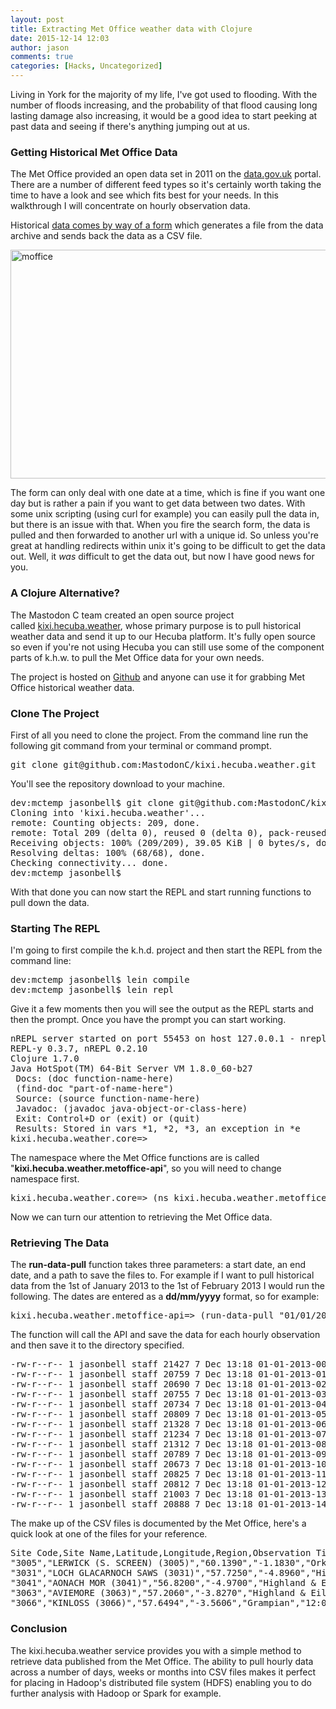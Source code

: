 ```yaml
---
layout: post
title: Extracting Met Office weather data with Clojure
date: 2015-12-14 12:03
author: jason
comments: true
categories: [Hacks, Uncategorized]
---
```

Living in York for the majority of my life, I've got used to flooding. With the number of floods increasing, and the probability of that flood causing long lasting damage also increasing, it would be a good idea to start peeking at past data and seeing if there's anything jumping out at us.
<!--more-->
### Getting Historical Met Office Data
The Met Office provided an open data set in 2011 on the <a href="https://data.gov.uk/data/search?q=daily&amp;publisher=met-office">data.gov.uk</a> portal. There are a number of different feed types so it's certainly worth taking the time to have a look and see which fits best for your needs. In this walkthrough I will concentrate on hourly observation data.

Historical <a href="https://data.gov.uk/metoffice-data-archive">data comes by way of a form</a> which generates a file from the data archive and sends back the data as a CSV file.

<img class="aligncenter size-large wp-image-1280" src="https://dataissexy.files.wordpress.com/2015/12/moffice.png?w=529" alt="moffice" width="529" height="366" />

The form can only deal with one date at a time, which is fine if you want one day but is rather a pain if you want to get data between two dates. With some unix scripting (using curl for example) you can easily pull the data in, but there is an issue with that. When you fire the search form, the data is pulled and then forwarded to another url with a unique id. So unless you're great at handling redirects within unix it's going to be difficult to get the data out. Well, it <em>was </em>difficult to get the data out, but now I have good news for you.
<h3>A Clojure Alternative?</h3>
The Mastodon C team created an open source project called <a href="https://github.com/MastodonC/kixi.hecuba.weather">kixi.hecuba.weather</a>, whose primary purpose is to pull historical weather data and send it up to our Hecuba platform. It's fully open source so even if you're not using Hecuba you can still use some of the component parts of k.h.w. to pull the Met Office data for your own needs.

The project is hosted on <a href="https://github.com/mastodonc/kixi.hecuba.weather">Github</a> and anyone can use it for grabbing Met Office historical weather data.
<h3>Clone The Project</h3>
First of all you need to clone the project. From the command line run the following git command from your terminal or command prompt.
<pre>git clone git@github.com:MastodonC/kixi.hecuba.weather.git</pre>
You'll see the repository download to your machine.
<pre>dev:mctemp jasonbell$ git clone git@github.com:MastodonC/kixi.hecuba.weather.git
Cloning into 'kixi.hecuba.weather'...
remote: Counting objects: 209, done.
remote: Total 209 (delta 0), reused 0 (delta 0), pack-reused 209
Receiving objects: 100% (209/209), 39.05 KiB | 0 bytes/s, done.
Resolving deltas: 100% (68/68), done.
Checking connectivity... done.
dev:mctemp jasonbell$</pre>
With that done you can now start the REPL and start running functions to pull down the data.
<h3>Starting The REPL</h3>
I'm going to first compile the k.h.d. project and then start the REPL from the command line:
<pre>dev:mctemp jasonbell$ lein compile
dev:mctemp jasonbell$ lein repl</pre>
Give it a few moments then you will see the output as the REPL starts and then the prompt. Once you have the prompt you can start working.
<pre>nREPL server started on port 55453 on host 127.0.0.1 - nrepl://127.0.0.1:55453
REPL-y 0.3.7, nREPL 0.2.10
Clojure 1.7.0
Java HotSpot(TM) 64-Bit Server VM 1.8.0_60-b27
 Docs: (doc function-name-here)
 (find-doc "part-of-name-here")
 Source: (source function-name-here)
 Javadoc: (javadoc java-object-or-class-here)
 Exit: Control+D or (exit) or (quit)
 Results: Stored in vars *1, *2, *3, an exception in *e
kixi.hecuba.weather.core=&gt;</pre>
The namespace where the Met Office functions are is called "<strong>kixi.hecuba.weather.metoffice-api</strong>", so you will need to change namespace first.
<pre>kixi.hecuba.weather.core=&gt; (ns kixi.hecuba.weather.metoffice-api)</pre>
Now we can turn our attention to retrieving the Met Office data.
<h3>Retrieving The Data</h3>
The <strong>run-data-pull</strong> function takes three parameters: a start date, an end date, and a path to save the files to. For example if I want to pull historical data from the 1st of January 2013 to the 1st of February 2013 I would run the following. The dates are entered as a <strong>dd/mm/yyyy</strong> format, so for example:
<pre>kixi.hecuba.weather.metoffice-api=&gt; (run-data-pull "01/01/2013" "01/02/2013" "/Users/jasonbell/Documents/work/projects/mctemp/")</pre>
The function will call the API and save the data for each hourly observation and then save it to the directory specified.
<pre>-rw-r--r-- 1 jasonbell staff 21427 7 Dec 13:18 01-01-2013-0000.csv
-rw-r--r-- 1 jasonbell staff 20759 7 Dec 13:18 01-01-2013-0100.csv
-rw-r--r-- 1 jasonbell staff 20690 7 Dec 13:18 01-01-2013-0200.csv
-rw-r--r-- 1 jasonbell staff 20755 7 Dec 13:18 01-01-2013-0300.csv
-rw-r--r-- 1 jasonbell staff 20734 7 Dec 13:18 01-01-2013-0400.csv
-rw-r--r-- 1 jasonbell staff 20809 7 Dec 13:18 01-01-2013-0500.csv
-rw-r--r-- 1 jasonbell staff 21328 7 Dec 13:18 01-01-2013-0600.csv
-rw-r--r-- 1 jasonbell staff 21234 7 Dec 13:18 01-01-2013-0700.csv
-rw-r--r-- 1 jasonbell staff 21312 7 Dec 13:18 01-01-2013-0800.csv
-rw-r--r-- 1 jasonbell staff 20789 7 Dec 13:18 01-01-2013-0900.csv
-rw-r--r-- 1 jasonbell staff 20673 7 Dec 13:18 01-01-2013-1000.csv
-rw-r--r-- 1 jasonbell staff 20825 7 Dec 13:18 01-01-2013-1100.csv
-rw-r--r-- 1 jasonbell staff 20812 7 Dec 13:18 01-01-2013-1200.csv
-rw-r--r-- 1 jasonbell staff 21003 7 Dec 13:18 01-01-2013-1300.csv
-rw-r--r-- 1 jasonbell staff 20888 7 Dec 13:18 01-01-2013-1400.csv</pre>
The make up of the CSV files is documented by the Met Office, here's a quick look at one of the files for your reference.
<pre>Site Code,Site Name,Latitude,Longitude,Region,Observation Time,Observation Date,Wind Direction,Wind Speed,Wind Gust,Visibility,Screen Temperature,Pressure,Pressure Tendency, Significant Weather
"3005","LERWICK (S. SCREEN) (3005)","60.1390","-1.1830","Orkney &amp; Shetland","12:00","2013-01-01","WNW","10","","14000","3.80","989","R","Light rain shower (Day)",
"3031","LOCH GLACARNOCH SAWS (3031)","57.7250","-4.8960","Highland &amp; Eilean Siar","12:00","2013-01-01","WNW","16","29","18000","3.70","997","R","Heavy Rain",
"3041","AONACH MOR (3041)","56.8200","-4.9700","Highland &amp; Eilean Siar","12:00","2013-01-01","W","17","32","","-1.20","","#","N/A",
"3063","AVIEMORE (3063)","57.2060","-3.8270","Highland &amp; Eilean Siar","12:00","2013-01-01","WSW","3","","16000","3.50","997","R","Light rain shower (Day)",
"3066","KINLOSS (3066)","57.6494","-3.5606","Grampian","12:00","2013-01-01","WSW","17","","40000","5.20","996","R","(Black) Low-level cloud",</pre>
<h3>Conclusion</h3>
The kixi.hecuba.weather service provides you with a simple method to retrieve data published from the Met Office. The ability to pull hourly data across a number of days, weeks or months into CSV files makes it perfect for placing in Hadoop's distributed file system (HDFS) enabling you to do further analysis with Hadoop or Spark for example.

&nbsp;

&nbsp;

&nbsp;

&nbsp;

&nbsp;

&nbsp;
